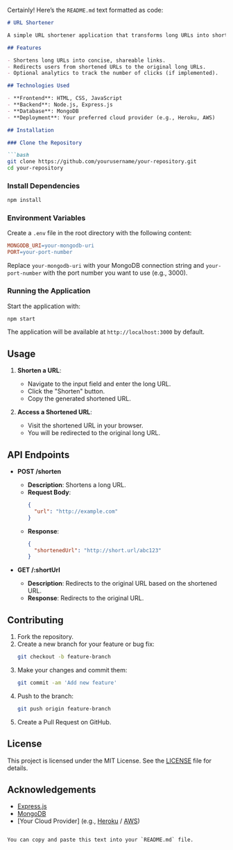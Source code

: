 Certainly! Here’s the `README.md` text formatted as code:

```markdown
# URL Shortener

A simple URL shortener application that transforms long URLs into shorter, more manageable links.

## Features

- Shortens long URLs into concise, shareable links.
- Redirects users from shortened URLs to the original long URLs.
- Optional analytics to track the number of clicks (if implemented).

## Technologies Used

- **Frontend**: HTML, CSS, JavaScript
- **Backend**: Node.js, Express.js
- **Database**: MongoDB
- **Deployment**: Your preferred cloud provider (e.g., Heroku, AWS)

## Installation

### Clone the Repository

```bash
git clone https://github.com/yourusername/your-repository.git
cd your-repository
```

### Install Dependencies

```bash
npm install
```

### Environment Variables

Create a `.env` file in the root directory with the following content:

```makefile
MONGODB_URI=your-mongodb-uri
PORT=your-port-number
```

Replace `your-mongodb-uri` with your MongoDB connection string and `your-port-number` with the port number you want to use (e.g., 3000).

### Running the Application

Start the application with:

```bash
npm start
```

The application will be available at `http://localhost:3000` by default.

## Usage

1. **Shorten a URL**:
   - Navigate to the input field and enter the long URL.
   - Click the "Shorten" button.
   - Copy the generated shortened URL.

2. **Access a Shortened URL**:
   - Visit the shortened URL in your browser.
   - You will be redirected to the original long URL.

## API Endpoints

- **POST /shorten**
  - **Description**: Shortens a long URL.
  - **Request Body**: 
    ```json
    {
      "url": "http://example.com"
    }
    ```
  - **Response**: 
    ```json
    {
      "shortenedUrl": "http://short.url/abc123"
    }
    ```

- **GET /:shortUrl**
  - **Description**: Redirects to the original URL based on the shortened URL.
  - **Response**: Redirects to the original URL.

## Contributing

1. Fork the repository.
2. Create a new branch for your feature or bug fix:
   ```bash
   git checkout -b feature-branch
   ```
3. Make your changes and commit them:
   ```bash
   git commit -am 'Add new feature'
   ```
4. Push to the branch:
   ```bash
   git push origin feature-branch
   ```
5. Create a Pull Request on GitHub.

## License

This project is licensed under the MIT License. See the [LICENSE](LICENSE) file for details.

## Acknowledgements

- [Express.js](https://expressjs.com/)
- [MongoDB](https://www.mongodb.com/)
- [Your Cloud Provider] (e.g., [Heroku](https://www.heroku.com/) / [AWS](https://aws.amazon.com/))
```

You can copy and paste this text into your `README.md` file.
